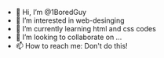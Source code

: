 - 👋 Hi, I’m @1BoredGuy
- 👀 I’m interested in web-desinging
- 🌱 I’m currently learning html and css codes
- 💞️ I’m looking to collaborate on ...
- 📫 How to reach me: Don't do this!
